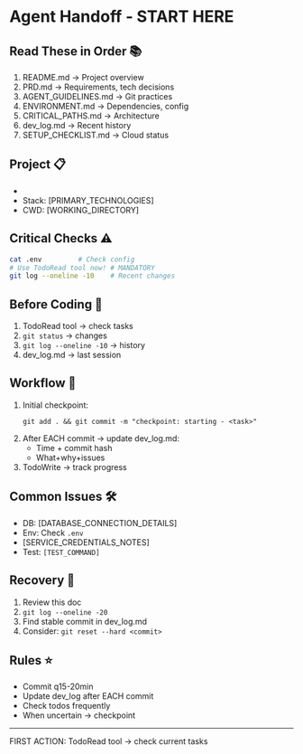 # Agent Handoff - START HERE

## Read These in Order 📚
1. README.md → Project overview
2. PRD.md → Requirements, tech decisions
3. AGENT_GUIDELINES.md → Git practices
4. ENVIRONMENT.md → Dependencies, config
5. CRITICAL_PATHS.md → Architecture
6. dev_log.md → Recent history
7. SETUP_CHECKLIST.md → Cloud status

## Project 📋
- [PROJECT_NAME]: [SHORT_DESCRIPTION]
- Stack: [PRIMARY_TECHNOLOGIES]
- CWD: [WORKING_DIRECTORY]

## Critical Checks ⚠️
```bash
cat .env         # Check config
# Use TodoRead tool now! # MANDATORY
git log --oneline -10    # Recent changes
```

## Before Coding 🚦
1. TodoRead tool → check tasks
2. `git status` → changes
3. `git log --oneline -10` → history
4. dev_log.md → last session

## Workflow 🔄
1. Initial checkpoint:
   ```
   git add . && git commit -m "checkpoint: starting - <task>"
   ```
2. After EACH commit → update dev_log.md:
   - Time + commit hash
   - What+why+issues
3. TodoWrite → track progress

## Common Issues 🛠️
- DB: [DATABASE_CONNECTION_DETAILS]
- Env: Check `.env`
- [SERVICE_CREDENTIALS_NOTES]
- Test: `[TEST_COMMAND]`

## Recovery 🔴
1. Review this doc
2. `git log --oneline -20`
3. Find stable commit in dev_log.md
4. Consider: `git reset --hard <commit>`

## Rules ⭐
- Commit q15-20min
- Update dev_log after EACH commit
- Check todos frequently
- When uncertain → checkpoint

---
FIRST ACTION: TodoRead tool → check current tasks